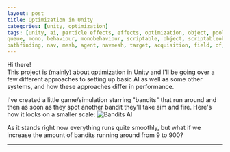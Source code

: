 ```yaml
---
layout: post
title: Optimization in Unity
categories: [unity, optimization]
tags: [unity, ai, particle effects, effects, optimization, object, pooling, object pooling,
queue, mono, behaviour, monobehaviour, scriptable, object, scriptableobject, movement, path, finding,
pathfinding, nav, mesh, agent, navmesh, target, acquisition, field, of, view, fov, aim, system]
---
```


Hi there!  
This project is (mainly) about optimization in Unity and I'll be going over a few different approaches to setting up basic AI as well as some other systems, and how these
approaches differ in performance. 

I've created a little game/simulation starring "bandits" that run around and then as soon as they spot another bandit they'll take aim and fire. 
Here's how it looks on a smaller scale:
![Bandits AI](../images/optimization_14-04-20.gif)

As it stands right now everything runs quite smoothly, but what if we increase the amount of bandits running around from 9 to 900?



----
